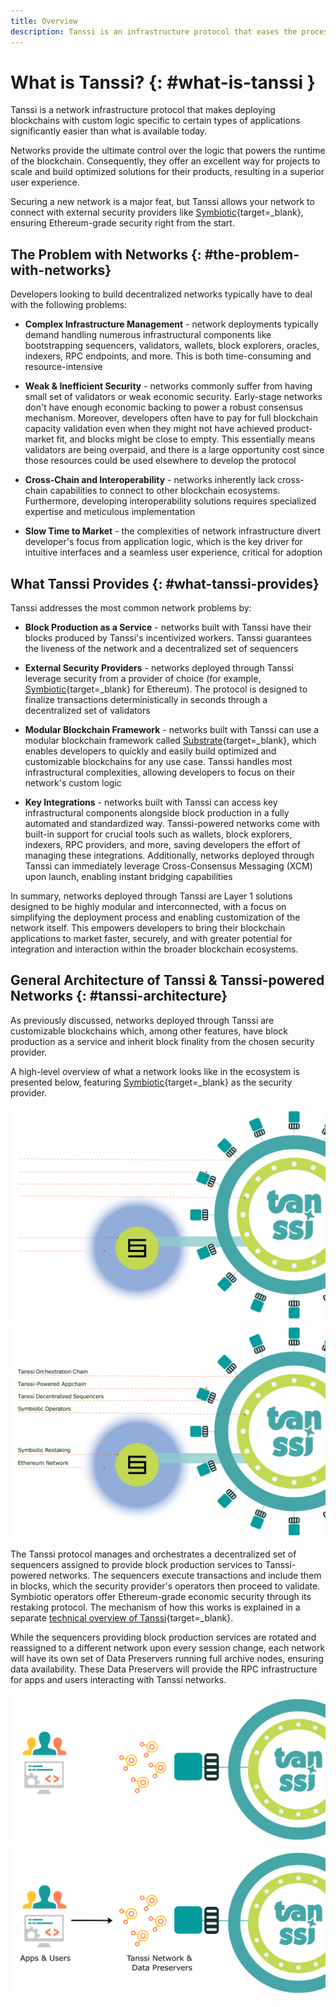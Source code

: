 ```yaml
---
title: Overview
description: Tanssi is an infrastructure protocol that eases the process of deploying decentralized networks so that developers can focus on their custom application logic.
---
```


# What is Tanssi? {: #what-is-tanssi }

Tanssi is a network infrastructure protocol that makes deploying blockchains with custom logic specific to certain types of applications significantly easier than what is available today.

Networks provide the ultimate control over the logic that powers the runtime of the blockchain. Consequently, they offer an excellent way for projects to scale and build optimized solutions for their products, resulting in a superior user experience.

Securing a new network is a major feat, but Tanssi allows your network to connect with external security providers like [Symbiotic](https://symbiotic.fi/){target=\_blank}, ensuring Ethereum-grade security right from the start.

## The Problem with Networks {: #the-problem-with-networks}

Developers looking to build decentralized networks typically have to deal with the following problems:

- **Complex Infrastructure Management** - network deployments typically demand handling numerous infrastructural components like bootstrapping sequencers, validators, wallets, block explorers, oracles, indexers, RPC endpoints, and more. This is both time-consuming and resource-intensive

- **Weak & Inefficient Security** - networks commonly suffer from having small set of validators or weak economic security. Early-stage networks don't have enough economic backing to power a robust consensus mechanism. Moreover, developers often have to pay for full blockchain capacity validation even when they might not have achieved product-market fit, and blocks might be close to empty. This essentially means validators are being overpaid, and there is a large opportunity cost since those resources could be used elsewhere to develop the protocol

- **Cross-Chain and Interoperability** - networks inherently lack cross-chain capabilities to connect to other blockchain ecosystems. Furthermore, developing interoperability solutions requires specialized expertise and meticulous implementation

- **Slow Time to Market** - the complexities of network infrastructure divert developer's focus from application logic, which is the key driver for intuitive interfaces and a seamless user experience, critical for adoption

## What Tanssi Provides {: #what-tanssi-provides}

Tanssi addresses the most common network problems by:

- **Block Production as a Service** - networks built with Tanssi have their blocks produced by Tanssi's incentivized workers. Tanssi guarantees the liveness of the network and a decentralized set of sequencers

- **External Security Providers** -  networks deployed through Tanssi leverage security from a provider of choice (for example, [Symbiotic](https://symbiotic.fi/){target=\_blank} for Ethereum). The protocol is designed to finalize transactions deterministically in seconds through a decentralized set of validators

- **Modular Blockchain Framework** - networks built with Tanssi can use a modular blockchain framework called [Substrate](https://substrate.io){target=\_blank}, which enables developers to quickly and easily build optimized and customizable blockchains for any use case. Tanssi handles most infrastructural complexities, allowing developers to focus on their network's custom logic

- **Key Integrations** - networks built with Tanssi can access key infrastructural components alongside block production in a fully automated and standardized way. Tanssi-powered networks come with built-in support for crucial tools such as wallets, block explorers, indexers, RPC providers, and more, saving developers the effort of managing these integrations. Additionally, networks deployed through Tanssi can immediately leverage Cross-Consensus Messaging (XCM) upon launch, enabling instant bridging capabilities

In summary, networks deployed through Tanssi are Layer 1 solutions designed to be highly modular and interconnected, with a focus on simplifying the deployment process and enabling customization of the network itself. This empowers developers to bring their blockchain applications to market faster, securely, and with greater potential for integration and interaction within the broader blockchain ecosystems.

## General Architecture of Tanssi & Tanssi-powered Networks {: #tanssi-architecture}

As previously discussed, networks deployed through Tanssi are customizable blockchains which, among other features, have block production as a service and inherit block finality from the chosen security provider.

A high-level overview of what a network looks like in the ecosystem is presented below, featuring [Symbiotic](https://symbiotic.fi/){target=\_blank} as the security provider.

![High-level overview of a network & Tanssi](/images/learn/tanssi/overview/dark-overview-1.webp#only-dark)
![High-level overview of a network & Tanssi](/images/learn/tanssi/overview/light-overview-1.webp#only-light)

The Tanssi protocol manages and orchestrates a decentralized set of sequencers assigned to provide block production services to Tanssi-powered networks. The sequencers execute transactions and include them in blocks, which the security provider's operators then proceed to validate. Symbiotic operators offer Ethereum-grade economic security through its restaking protocol. The mechanism of how this works is explained in a separate [technical overview of Tanssi](/learn/tanssi/technical-features/){target=\_blank}.

While the sequencers providing block production services are rotated and reassigned to a different network upon every session change, each network will have its own set of Data Preservers running full archive nodes, ensuring data availability. These Data Preservers will provide the RPC infrastructure for apps and users interacting with Tanssi networks.

![Data Preservers of a network & Tanssi](/images/learn/tanssi/overview/dark-overview-2.webp#only-dark)
![Data Preservers of a network & Tanssi](/images/learn/tanssi/overview/light-overview-2.webp#only-light)